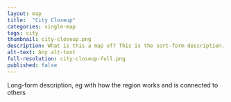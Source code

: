 ```yaml
---
layout: map
title:  "City Closeup"
categories: single-map
tags: city
thumbnail: city-closeup.png
description: What is this a map of? This is the sort-form description.
alt-text: Any alt-text
full-resolution: city-closeup-full.png
published: false
---
```


Long-form description, eg with how the region works and is connected to others
